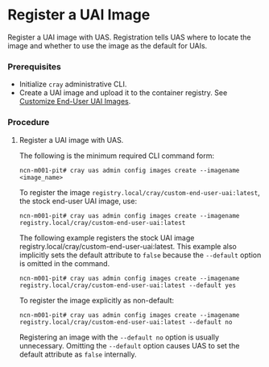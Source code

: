 # Register a UAI Image

Register a UAI image with UAS. Registration tells UAS where to locate the image and whether to use the image as the default for UAIs.

### Prerequisites

-   Initialize `cray` administrative CLI.
-   Create a UAI image and upload it to the container registry. See [Customize End-User UAI Images](Customize_End-User_UAI_Images.md).

### Procedure

1. Register a UAI image with UAS.

    The following is the minimum required CLI command form:

    ```
    ncn-m001-pit# cray uas admin config images create --imagename <image_name>
    ```

    To register the image `registry.local/cray/custom-end-user-uai:latest`, the stock end-user UAI image, use:

    ```
    ncn-m001-pit# cray uas admin config images create --imagename registry.local/cray/custom-end-user-uai:latest
    ```

    The following example registers the stock UAI image registry.local/cray/custom-end-user-uai:latest. This example also implicitly sets the default attribute to `false` because the `--default` option is omitted in the command.

    ```
    ncn-m001-pit# cray uas admin config images create --imagename registry.local/cray/custom-end-user-uai:latest --default yes
    ```

    To register the image explicitly as non-default:

    ```
    ncn-m001-pit# cray uas admin config images create --imagename registry.local/cray/custom-end-user-uai:latest --default no
    ```

    Registering an image with the `--default no` option is usually unnecessary. Omitting the `--default` option causes UAS to set the default attribute as `false` internally.

